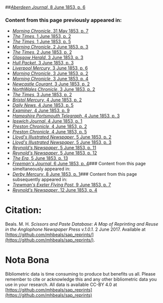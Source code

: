 ##[*Aberdeen Journal*, 8 June 1853, p. 6](https://mhbeals.github.io/sap_html/Aberdeen-Journal/Aberdeen-Journal-8-June-1853-p-6)

### Content from this page previously appeared in:
+ [*Morning Chronicle*, 31 May 1853, p. 7](https://mhbeals.github.io/sap_html/Morning-Chronicle/Morning-Chronicle-31-May-1853-p-7)
+ [*The Times*, 1 June 1853, p. 2](https://mhbeals.github.io/sap_html/The-Times/The-Times-1-June-1853-p-2)
+ [*The Times*, 1 June 1853, p. 5](https://mhbeals.github.io/sap_html/The-Times/The-Times-1-June-1853-p-5)
+ [*Morning Chronicle*, 2 June 1853, p. 3](https://mhbeals.github.io/sap_html/Morning-Chronicle/Morning-Chronicle-2-June-1853-p-3)
+ [*The Times*, 2 June 1853, p. 2](https://mhbeals.github.io/sap_html/The-Times/The-Times-2-June-1853-p-2)
+ [*Glasgow Herald*, 3 June 1853, p. 3](https://mhbeals.github.io/sap_html/Glasgow-Herald/Glasgow-Herald-3-June-1853-p-3)
+ [*Hull Packet*, 3 June 1853, p. 3](https://mhbeals.github.io/sap_html/Hull-Packet/Hull-Packet-3-June-1853-p-3)
+ [*Liverpool Mercury*, 3 June 1853, p. 6](https://mhbeals.github.io/sap_html/Liverpool-Mercury/Liverpool-Mercury-3-June-1853-p-6)
+ [*Morning Chronicle*, 3 June 1853, p. 2](https://mhbeals.github.io/sap_html/Morning-Chronicle/Morning-Chronicle-3-June-1853-p-2)
+ [*Morning Chronicle*, 3 June 1853, p. 4](https://mhbeals.github.io/sap_html/Morning-Chronicle/Morning-Chronicle-3-June-1853-p-4)
+ [*Newcastle Courant*, 3 June 1853, p. 2](https://mhbeals.github.io/sap_html/Newcastle-Courant/Newcastle-Courant-3-June-1853-p-2)
+ [*NorthWales Chronicle*, 3 June 1853, p. 2](https://mhbeals.github.io/sap_html/NorthWales-Chronicle/NorthWales-Chronicle-3-June-1853-p-2)
+ [*The Times*, 3 June 1853, p. 2](https://mhbeals.github.io/sap_html/The-Times/The-Times-3-June-1853-p-2)
+ [*Bristol Mercury*, 4 June 1853, p. 2](https://mhbeals.github.io/sap_html/Bristol-Mercury/Bristol-Mercury-4-June-1853-p-2)
+ [*Daily News*, 4 June 1853, p. 5](https://mhbeals.github.io/sap_html/Daily-News/Daily-News-4-June-1853-p-5)
+ [*Examiner*, 4 June 1853, p. 9](https://mhbeals.github.io/sap_html/Examiner/Examiner-4-June-1853-p-9)
+ [*Hampshire Portsmouth Telegraph*, 4 June 1853, p. 3](https://mhbeals.github.io/sap_html/Hampshire-Portsmouth-Telegraph/Hampshire-Portsmouth-Telegraph-4-June-1853-p-3)
+ [*Ipswich Journal*, 4 June 1853, p. 1](https://mhbeals.github.io/sap_html/Ipswich-Journal/Ipswich-Journal-4-June-1853-p-1)
+ [*Preston Chronicle*, 4 June 1853, p. 2](https://mhbeals.github.io/sap_html/Preston-Chronicle/Preston-Chronicle-4-June-1853-p-2)
+ [*Preston Chronicle*, 4 June 1853, p. 5](https://mhbeals.github.io/sap_html/Preston-Chronicle/Preston-Chronicle-4-June-1853-p-5)
+ [*Lloyd's Illustrated Newspaper*, 5 June 1853, p. 2](https://mhbeals.github.io/sap_html/Lloyd's-Illustrated-Newspaper/Lloyd's-Illustrated-Newspaper-5-June-1853-p-2)
+ [*Lloyd's Illustrated Newspaper*, 5 June 1853, p. 3](https://mhbeals.github.io/sap_html/Lloyd's-Illustrated-Newspaper/Lloyd's-Illustrated-Newspaper-5-June-1853-p-3)
+ [*Reynold's Newspaper*, 5 June 1853, p. 11](https://mhbeals.github.io/sap_html/Reynold's-Newspaper/Reynold's-Newspaper-5-June-1853-p-11)
+ [*Reynold's Newspaper*, 5 June 1853, p. 12](https://mhbeals.github.io/sap_html/Reynold's-Newspaper/Reynold's-Newspaper-5-June-1853-p-12)
+ [*The Era*, 5 June 1853, p. 13](https://mhbeals.github.io/sap_html/The-Era/The-Era-5-June-1853-p-13)
+ [*Freeman's Journal*, 6 June 1853, p. 4](https://mhbeals.github.io/sap_html/Freeman's-Journal/Freeman's-Journal-6-June-1853-p-4)### Content from this page simeltaneously appeared in:
+ [*Derby Mercury*, 8 June 1853, p. 1](https://mhbeals.github.io/sap_html/Derby-Mercury/Derby-Mercury-8-June-1853-p-1)### Content from this page subsequently appeared in:
+ [*Trewman's Exeter Flying Post*, 9 June 1853, p. 7](https://mhbeals.github.io/sap_html/Trewman's-Exeter-Flying-Post/Trewman's-Exeter-Flying-Post-9-June-1853-p-7)
+ [*Reynold's Newspaper*, 12 June 1853, p. 4](https://mhbeals.github.io/sap_html/Reynold's-Newspaper/Reynold's-Newspaper-12-June-1853-p-4)
                    
# Citation: 

Beals. M. H. *Scissors and Paste Database: A Map of Reprinting and Reuse in the Anglophone Newspaper Press v.1.0.1.* 2 June 2017. Available at [https://github.com/mhbeals/sap_reprints/](https://github.com/mhbeals/sap_reprints/). 
                    
# Nota Bona

Bibliometric data is time consuming to produce but benefits us all. Please remember to cite or acknowledge this and any other bibliometric data you use in your research. All data is available CC-BY 4.0 at [https://github.com/mhbeals/sap_reprints](https://github.com/mhbeals/sap_reprints)